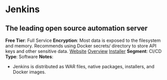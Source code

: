 # Jenkins

## The leading open source automation server

**Free Tier**: Full Service
**Encryption**: Most data is exposed to the filesystem and memory. Recommends using Docker secrets/ directory to store API keys and other sensitive data.
[Website](https://www.jenkins.io/)
[Overview](https://www.lambdatest.com/blog/what-is-jenkins/)
[Installer](https://www.jenkins.io/download/)
**Segment**: CI/CD
**Type**: Software
**Notes**:

- Jenkins is distributed as WAR files, native packages, installers, and Docker images.
